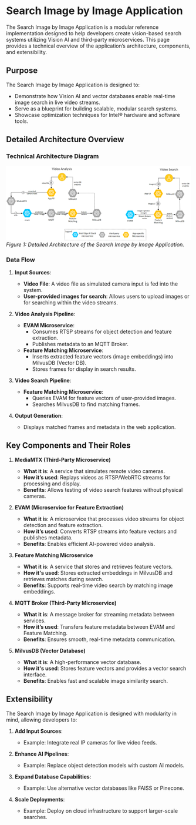 # Search Image by Image Application

The Search Image by Image Application is a modular reference implementation designed to help developers create vision-based search systems utilizing Vision AI and third-party microservices. This page provides a technical overview of the application’s architecture, components, and extensibility.

## Purpose

The Search Image by Image Application is designed to:

- Demonstrate how Vision AI and vector databases enable real-time image search in live video streams.
- Serve as a blueprint for building scalable, modular search systems.
- Showcase optimization techniques for Intel® hardware and software tools.

## Detailed Architecture Overview

### Technical Architecture Diagram
![Technical Architecture Diagram](../images/architecture.png)
*Figure 1: Detailed Architecture of the Search Image by Image Application.*

### Data Flow

1. **Input Sources**:
   - **Video File**: A video file as simulated camera input is fed into the system.
   - **User-provided images for search**: Allows users to upload images or for searching within the video streams.

2. **Video Analysis Pipeline**:
   - **EVAM Microservice**:
     - Consumes RTSP streams for object detection and feature extraction.
     - Publishes metadata to an MQTT Broker.
   - **Feature Matching Microservice**:
     - Inserts extracted feature vectors (image embeddings) into MilvusDB (Vector DB).
     - Stores frames for display in search results.

3. **Video Search Pipeline**:
   - **Feature Matching Microservice**:
     - Queries EVAM for feature vectors of user-provided images.
     - Searches MilvusDB to find matching frames.

4. **Output Generation**:
   - Displays matched frames and metadata in the web application.

## Key Components and Their Roles

1. **MediaMTX (Third-Party Microservice)**
   - **What it is**: A service that simulates remote video cameras.
   - **How it’s used**: Replays videos as RTSP/WebRTC streams for processing and display.
   - **Benefits**: Allows testing of video search features without physical cameras.

2. **EVAM (Microservice for Feature Extraction)**
   - **What it is**: A microservice that processes video streams for object detection and feature extraction.
   - **How it’s used**: Converts RTSP streams into feature vectors and publishes metadata.
   - **Benefits**: Enables efficient AI-powered video analysis.

3. **Feature Matching Microservice**
   - **What it is**: A service that stores and retrieves feature vectors.
   - **How it's used**: Stores extracted embeddings in MilvusDB and retrieves matches during search.
   - **Benefits**: Supports real-time video search by matching image embeddings.

4. **MQTT Broker (Third-Party Microservice)**
   - **What it is**: A message broker for streaming metadata between services.
   - **How it’s used**: Transfers feature metadata between EVAM and Feature Matching.
   - **Benefits**: Ensures smooth, real-time metadata communication.

5. **MilvusDB (Vector Database)**
   - **What it is**: A high-performance vector database.
   - **How it's used**: Stores feature vectors and provides a vector search interface.
   - **Benefits**: Enables fast and scalable image similarity search.

## Extensibility

The Search Image by Image Application is designed with modularity in mind, allowing developers to:

1. **Add Input Sources**:
   - Example: Integrate real IP cameras for live video feeds.

2. **Enhance AI Pipelines**:
   - Example: Replace object detection models with custom AI models.

3. **Expand Database Capabilities**:
   - Example: Use alternative vector databases like FAISS or Pinecone.

4. **Scale Deployments**:
   - Example: Deploy on cloud infrastructure to support larger-scale searches.

